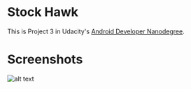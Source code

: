# Stock Hawk

This is Project 3 in Udacity's [Android Developer Nanodegree](https://www.udacity.com/course/android-developer-nanodegree-by-google--nd801).

# Screenshots

![alt text](https://github.com/akitikkx/StockHawk/screenshots/stock_hawk_promo_image.jpg "StockHawk screenshot")
